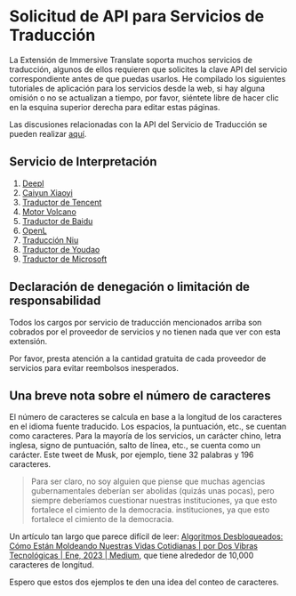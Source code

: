 # Solicitud de API para Servicios de Traducción

La Extensión de Immersive Translate soporta muchos servicios de traducción, algunos de ellos requieren que solicites la clave API del servicio correspondiente antes de que puedas usarlos. He compilado los siguientes tutoriales de aplicación para los servicios desde la web, si hay alguna omisión o no se actualizan a tiempo, por favor, siéntete libre de hacer clic en la esquina superior derecha para editar estas páginas.

Las discusiones relacionadas con la API del Servicio de Traducción se pueden realizar [aquí](https://github.com/immersive-translate/immersive-translate/issues/137).

## Servicio de Interpretación

1. [Deepl](./services/deepL.md)
2. [Caiyun Xiaoyi](./services/caiyun.md)
3. [Traductor de Tencent](./services/tencent.md)
4. [Motor Volcano](./services/volcano.md)
5. [Traductor de Baidu](./services/baidu.md)
6. [OpenL](./services/openL.md)
7. [Traducción Niu](./services/niu.md)
8. [Traductor de Youdao](./services/youdao.md)
9. [Traductor de Microsoft](./services/azure.md)

## Declaración de denegación o limitación de responsabilidad

Todos los cargos por servicio de traducción mencionados arriba son cobrados por el proveedor de servicios y no tienen nada que ver con esta extensión.

Por favor, presta atención a la cantidad gratuita de cada proveedor de servicios para evitar reembolsos inesperados.

## Una breve nota sobre el número de caracteres

El número de caracteres se calcula en base a la longitud de los caracteres en el idioma fuente traducido. Los espacios, la puntuación, etc., se cuentan como caracteres. Para la mayoría de los servicios, un carácter chino, letra inglesa, signo de puntuación, salto de línea, etc., se cuenta como un carácter. Este tweet de Musk, por ejemplo, tiene 32 palabras y 196 caracteres.

> Para ser claro, no soy alguien que piense que muchas agencias gubernamentales deberían ser abolidas (quizás unas pocas), pero siempre deberíamos cuestionar nuestras instituciones, ya que esto fortalece el cimiento de la democracia. instituciones, ya que esto fortalece el cimiento de la democracia.

Un artículo tan largo que parece difícil de leer: [Algoritmos Desbloqueados: Cómo Están Moldeando Nuestras Vidas Cotidianas | por Dos Vibras Tecnológicas | Ene, 2023 | Medium](https://twotechievibes.medium.com/algorithms-unlocked-how-they're-shaping-our-everyday-lives-6261fa1dbad), que tiene alrededor de 10,000 caracteres de longitud.

Espero que estos dos ejemplos te den una idea del conteo de caracteres.